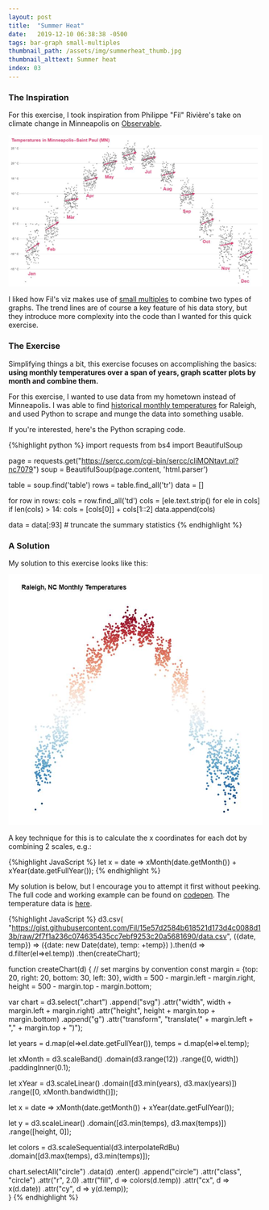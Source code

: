 ```yaml
---
layout: post
title:  "Summer Heat"
date:   2019-12-10 06:38:38 -0500
tags: bar-graph small-multiples
thumbnail_path: /assets/img/summerheat_thumb.jpg
thumbnail_alttext: Summer heat
index: 03
---
```


### The Inspiration

For this exercise, I took inspiration from Philippe "Fil" Rivière's take on climate change in Minneapolis on [Observable](https://observablehq.com/@fil/summer-heat).

![Temperatures in Minneapolis-Saint Paul](/assets/img/summerheat_inspiration.jpg)

I liked how Fil's viz makes use of [small multiples](https://en.wikipedia.org/wiki/Small_multiple) to combine two types of graphs. The trend lines are of course a key feature of his data story, but they introduce more complexity into the code than I wanted for this quick exercise.

### The Exercise

Simplifying things a bit, this exercise focuses on accomplishing the basics: **using monthly temperatures over a span of years, graph scatter plots by month and combine them.**

For this exercise, I wanted to use data from my hometown instead of Minneapolis. I was able to find [historical monthly temperatures](https://sercc.com/cgi-bin/sercc/cliMONtavt.pl?nc7079) for Raleigh, and used Python to scrape and munge the data into something usable.

If you're interested, here's the Python scraping code.

{%highlight python %}
import requests
from bs4 import BeautifulSoup

page = requests.get("https://sercc.com/cgi-bin/sercc/cliMONtavt.pl?nc7079")
soup = BeautifulSoup(page.content, 'html.parser')

table = soup.find('table')
rows = table.find_all('tr')
data = []

for row in rows:
    cols = row.find_all('td')
    cols = [ele.text.strip() for ele in cols]
    if len(cols) > 14:
        cols = [cols[0]] + cols[1::2]
    data.append(cols)

data = data[:93] # truncate the summary statistics
{% endhighlight %}

### A Solution

My solution to this exercise looks like this:

![Temperatures in Raleigh, NC](/assets/img/summerheat_solution.jpg)

A key technique for this is to calculate the x coordinates for each dot by combining 2 scales, e.g.:

{%highlight JavaScript %}
let x = date =>
    xMonth(date.getMonth()) + xYear(date.getFullYear());
{% endhighlight %}

My solution is below, but I encourage you to attempt it first without peeking. The full code and working example can be found on [codepen](https://codepen.io/fraziern/pen/rNaOdQO). The temperature data is [here](https://gist.githubusercontent.com/Fil/15e57d2584b618521d173d4c0088d13b/raw/2f7f1a236c074635435cc7ebf9253c20a5681690/data.csv).

{%highlight JavaScript %}
d3.csv( "https://gist.githubusercontent.com/Fil/15e57d2584b618521d173d4c0088d13b/raw/2f7f1a236c074635435cc7ebf9253c20a5681690/data.csv",
({date, temp}) => ({date: new Date(date), temp: +temp})
).then(d => d.filter(el=>el.temp))
.then(createChart);

function createChart(d) {
  // set margins by convention
  const margin = {top: 20, right: 20, bottom: 30, left: 30},
      width = 500 - margin.left - margin.right,
      height = 500 - margin.top - margin.bottom;

  var chart = d3.select(".chart")
    .append("svg")
      .attr("width", width + margin.left + margin.right)
      .attr("height", height + margin.top + margin.bottom)
    .append("g")
      .attr("transform", "translate(" + margin.left + "," + margin.top + ")");
  
  let years = d.map(el=>el.date.getFullYear()),
      temps = d.map(el=>el.temp);
  
  let xMonth = d3.scaleBand()
    .domain(d3.range(12))
    .range([0, width])
    .paddingInner(0.1);
  
  let xYear = d3.scaleLinear()
    .domain([d3.min(years), d3.max(years)])
    .range([0, xMonth.bandwidth()]);
  
  let x = date =>
    xMonth(date.getMonth()) + xYear(date.getFullYear());
    
  let y = d3.scaleLinear()
    .domain([d3.min(temps), d3.max(temps)])
    .range([height, 0]);
  
  let colors = d3.scaleSequential(d3.interpolateRdBu)
  .domain([d3.max(temps), d3.min(temps)]);
  
  chart.selectAll("circle")
    .data(d)
    .enter()
    .append("circle")
    .attr("class", "circle")
    .attr("r", 2.0)
    .attr("fill", d => colors(d.temp))
    .attr("cx", d => x(d.date))
    .attr("cy", d => y(d.temp));  
}
{% endhighlight %}
